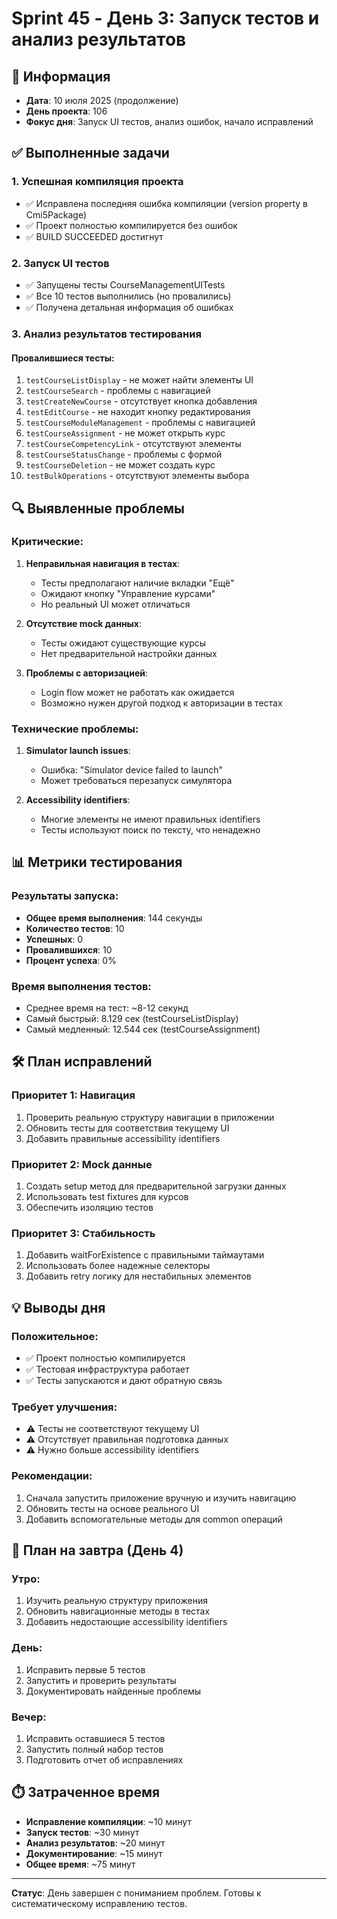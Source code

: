 # Sprint 45 - День 3: Запуск тестов и анализ результатов

## 📅 Информация
- **Дата**: 10 июля 2025 (продолжение)
- **День проекта**: 106
- **Фокус дня**: Запуск UI тестов, анализ ошибок, начало исправлений

## ✅ Выполненные задачи

### 1. Успешная компиляция проекта
- ✅ Исправлена последняя ошибка компиляции (version property в Cmi5Package)
- ✅ Проект полностью компилируется без ошибок
- ✅ BUILD SUCCEEDED достигнут

### 2. Запуск UI тестов
- ✅ Запущены тесты CourseManagementUITests
- ✅ Все 10 тестов выполнились (но провалились)
- ✅ Получена детальная информация об ошибках

### 3. Анализ результатов тестирования

#### Провалившиеся тесты:
1. `testCourseListDisplay` - не может найти элементы UI
2. `testCourseSearch` - проблемы с навигацией
3. `testCreateNewCourse` - отсутствует кнопка добавления
4. `testEditCourse` - не находит кнопку редактирования
5. `testCourseModuleManagement` - проблемы с навигацией
6. `testCourseAssignment` - не может открыть курс
7. `testCourseCompetencyLink` - отсутствуют элементы
8. `testCourseStatusChange` - проблемы с формой
9. `testCourseDeletion` - не может создать курс
10. `testBulkOperations` - отсутствуют элементы выбора

## 🔍 Выявленные проблемы

### Критические:
1. **Неправильная навигация в тестах**:
   - Тесты предполагают наличие вкладки "Ещё"
   - Ожидают кнопку "Управление курсами"
   - Но реальный UI может отличаться

2. **Отсутствие mock данных**:
   - Тесты ожидают существующие курсы
   - Нет предварительной настройки данных

3. **Проблемы с авторизацией**:
   - Login flow может не работать как ожидается
   - Возможно нужен другой подход к авторизации в тестах

### Технические проблемы:
1. **Simulator launch issues**:
   - Ошибка: "Simulator device failed to launch"
   - Может требоваться перезапуск симулятора

2. **Accessibility identifiers**:
   - Многие элементы не имеют правильных identifiers
   - Тесты используют поиск по тексту, что ненадежно

## 📊 Метрики тестирования

### Результаты запуска:
- **Общее время выполнения**: 144 секунды
- **Количество тестов**: 10
- **Успешных**: 0
- **Провалившихся**: 10
- **Процент успеха**: 0%

### Время выполнения тестов:
- Среднее время на тест: ~8-12 секунд
- Самый быстрый: 8.129 сек (testCourseListDisplay)
- Самый медленный: 12.544 сек (testCourseAssignment)

## 🛠️ План исправлений

### Приоритет 1: Навигация
1. Проверить реальную структуру навигации в приложении
2. Обновить тесты для соответствия текущему UI
3. Добавить правильные accessibility identifiers

### Приоритет 2: Mock данные
1. Создать setup метод для предварительной загрузки данных
2. Использовать test fixtures для курсов
3. Обеспечить изоляцию тестов

### Приоритет 3: Стабильность
1. Добавить waitForExistence с правильными таймаутами
2. Использовать более надежные селекторы
3. Добавить retry логику для нестабильных элементов

## 💡 Выводы дня

### Положительное:
- ✅ Проект полностью компилируется
- ✅ Тестовая инфраструктура работает
- ✅ Тесты запускаются и дают обратную связь

### Требует улучшения:
- ⚠️ Тесты не соответствуют текущему UI
- ⚠️ Отсутствует правильная подготовка данных
- ⚠️ Нужно больше accessibility identifiers

### Рекомендации:
1. Сначала запустить приложение вручную и изучить навигацию
2. Обновить тесты на основе реального UI
3. Добавить вспомогательные методы для common операций

## 📝 План на завтра (День 4)

### Утро:
1. Изучить реальную структуру приложения
2. Обновить навигационные методы в тестах
3. Добавить недостающие accessibility identifiers

### День:
1. Исправить первые 5 тестов
2. Запустить и проверить результаты
3. Документировать найденные проблемы

### Вечер:
1. Исправить оставшиеся 5 тестов
2. Запустить полный набор тестов
3. Подготовить отчет об исправлениях

## ⏱️ Затраченное время
- **Исправление компиляции**: ~10 минут
- **Запуск тестов**: ~30 минут
- **Анализ результатов**: ~20 минут
- **Документирование**: ~15 минут
- **Общее время**: ~75 минут

---
**Статус**: День завершен с пониманием проблем. Готовы к систематическому исправлению тестов. 